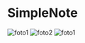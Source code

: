# SimpleNote

![foto1](https://user-images.githubusercontent.com/55901431/95883901-d57a3480-0d51-11eb-9f59-ab5e479d2d6a.png)
![foto2](https://user-images.githubusercontent.com/55901431/95939660-f6bf3d00-0db2-11eb-9170-2e761163a292.png)
![foto1](https://user-images.githubusercontent.com/55901431/95939547-b8298280-0db2-11eb-9b05-eaaa8ce785c8.png)
